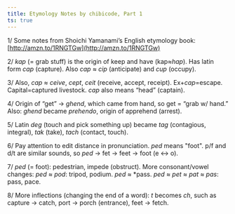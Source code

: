 ```yaml
---
title: Etymology Notes by chibicode, Part 1
ts: true
---
```


1/ Some notes from Shoichi Yamanami’s English etymology book: [http://amzn.to/1RNGTGw](http://amzn.to/1RNGTGw)

2/ *kap* (= grab stuff) is the origin of keep and have (kap≈*hap*). Has latin form *cap* (capture). Also *cap* ≈ *cip* (anticipate) and *cup* (occupy).

3/ Also, *cap* ≈ *ceive*, *cept*, *ceit* (receive, accept, receipt). Ex+*cap*=escape. Capital=captured livestock. *cap* also means “head” (captain).

4/ Origin of “get” → *ghend*, which came from hand, so get = “grab w/ hand.” Also: *ghend* became *prehendo*, origin of apprehend (arrest).

5/ Latin *deg* (touch and pick something up) became *tag* (contagious, integral), *tak* (take), *tach* (contact, touch).

6/ Pay attention to edit distance in pronunciation. *ped* means "foot". p/f and d/t are similar sounds, so *ped* → fet → feet → foot (e ↔ o).

7/ *ped* (= foot): pedestrian, impede (obstruct). More consonant/vowel changes: *ped* ≈ *pod*: tripod, podium. *ped* ≈ *pass. *ped* ≈ *pet* ≈ *pat* ≈ *pas*: pass, pace.

8/ More inflections (changing the end of a word): *t* becomes *ch*, such as capture → catch, port → porch (entrance), feet → fetch.
